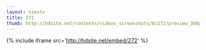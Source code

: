 ```yaml
---
layout: sieutv
title: 272
thumb: http://hdsite.net/contents/videos_screenshots/0/272/preview_360p.mp4.jpg
---
```

{% include iframe src='http://hdsite.net/embed/272' %}
 
